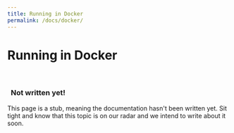 ```yaml
---
title: Running in Docker
permalink: /docs/docker/
---
```


# Running in Docker

<br>
<div class="panel panel-info">
  <div class="panel-heading">
    <h3 class="panel-title">
      <i class="fa fa-pencil" aria-hidden="true"></i>&nbsp;
      Not written yet!
    </h3>
  </div>
  <div class="panel-body">
    This page is a stub, meaning the documentation hasn't been written yet. Sit tight and know that this topic is on our radar and we intend to write about it soon.
  </div>
</div>
